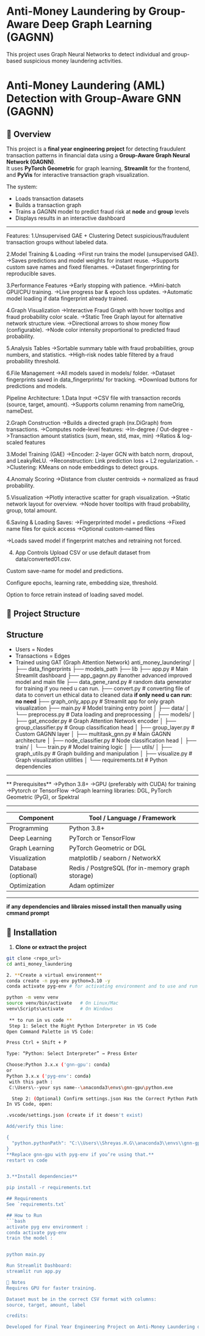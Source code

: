 # Anti-Money Laundering by Group-Aware Deep Graph Learning (GAGNN)

This project uses Graph Neural Networks to detect individual and group-based suspicious money laundering activities.

# Anti-Money Laundering (AML) Detection with Group-Aware GNN (GAGNN)

## 📌 Overview
This project is a **final year engineering project** for detecting fraudulent transaction patterns in financial data using a **Group-Aware Graph Neural Network (GAGNN)**.  
It uses **PyTorch Geometric** for graph learning, **Streamlit** for the frontend, and **PyVis** for interactive transaction graph visualization.

The system:
- Loads transaction datasets
- Builds a transaction graph
- Trains a GAGNN model to predict fraud risk at **node** and **group** levels
- Displays results in an interactive dashboard

---
Features:
1.Unsupervised GAE + Clustering
Detect suspicious/fraudulent transaction groups without labeled data.

2.Model Training & Loading
->First run trains the model (unsupervised GAE).
->Saves predictions and model weights for instant reuse.
->Supports custom save names and fixed filenames.
->Dataset fingerprinting for reproducible saves.

3.Performance Features
->Early stopping with patience.
->Mini-batch GPU/CPU training.
->Live progress bar & epoch loss updates.
->Automatic model loading if data fingerprint already trained.

4.Graph Visualization
->Interactive Fraud Graph with hover tooltips and fraud probability color scale.
->Static Tree Graph layout for alternative network structure view.
->Directional arrows to show money flow (configurable).
->Node color intensity proportional to predicted fraud probability.

5.Analysis Tables
->Sortable summary table with fraud probabilities, group numbers, and statistics.
->High-risk nodes table filtered by a fraud probability threshold.

6.File Management
->All models saved in models/ folder.
->Dataset fingerprints saved in data_fingerprints/ for tracking.
->Download buttons for predictions and models.

Pipeline Architecture:
1.Data Input
->CSV file with transaction records (source, target, amount).
->Supports column renaming from nameOrig, nameDest.

2.Graph Construction
->Builds a directed graph (nx.DiGraph) from transactions.
->Computes node-level features:
    ->In-degree / Out-degree
    ->Transaction amount statistics (sum, mean, std, max, min)
    ->Ratios & log-scaled features

3.Model Training (GAE)
->Encoder: 2-layer GCN with batch norm, dropout, and LeakyReLU.
->Reconstruction: Link prediction loss + L2 regularization.
->Clustering: KMeans on node embeddings to detect groups.

4.Anomaly Scoring
->Distance from cluster centroids → normalized as fraud probability.

5.Visualization
->Plotly interactive scatter for graph visualization.
->Static network layout for overview.
->Node hover tooltips with fraud probability, group, total amount.

6.Saving & Loading
Saves:
    ->Fingerprinted model + predictions
    ->Fixed name files for quick access
    ->Optional custom-named files

->Loads saved model if fingerprint matches and retraining not forced.

4. App Controls
Upload CSV or use default dataset from data/converted01.csv.

Custom save-name for model and predictions.

Configure epochs, learning rate, embedding size, threshold.

Option to force retrain instead of loading saved model.
## 📂 Project Structure


## Structure
- Users = Nodes
- Transactions = Edges
- Trained using GAT (Graph Attention Network)
anti_money_laundering/
│
├── data_fingerprints
├── models_path
├── lib
├── app.py # Main Streamlit dashboard
├── app_gagnn.py #another advanced improved model and main file
├── data_gene_rand.py # random data generator for training if you need u can run.
├── convert.py # converting file of data to convert un ethical data to cleaned data **if only need u can run: no need**
├── graph_only_app.py # Streamlit app for only graph visualization
├── main.py # Model training entry point
│
├── data/
│ └── preprocess.py # Data loading and preprocessing
│
├── models/
│ ├── gat_encoder.py # Graph Attention Network encoder
│ ├── group_classifier.py # Group classification head
│ ├── group_layer.py # Custom GAGNN layer
│ ├── multitask_gnn.py # Main GAGNN architecture
│ ├── node_classifier.py # Node classification head
│
├── train/
│ └── train.py # Model training logic
│
├── utils/
│ ├── graph_utils.py # Graph building and manipulation
│ ├── visualize.py # Graph visualization utilities
│
└── requirements.txt # Python dependencies

---

** Prerequisites**
->Python 3.8+
->GPU (preferably with CUDA) for training
->Pytorch or TensorFlow
->Graph learning libraries: DGL, PyTorch Geometric (PyG), or Spektral

----------------------------------------------------------------------------

| Component           | Tool / Language / Framework                      |
| ------------------- | ------------------------------------------------ |
| Programming         | Python 3.8+                                      |
| Deep Learning       | PyTorch or TensorFlow                            |
| Graph Learning      | PyTorch Geometric or DGL                         |
| Visualization       | matplotlib / seaborn / NetworkX                  |
| Database (optional) | Redis / PostgreSQL (for in-memory graph storage) |
| Optimization        | Adam optimizer                                   |

------------------------------------------------------------------------------
**if any dependencies and libraies missed install then manually using cmmand prompt**

## 🚀 Installation

1. **Clone or extract the project**
```bash
git clone <repo_url>
cd anti_money_laundering

2. **Create a virtual environment**
conda create -n pyg-env python=3.10 -y
conda activate pyg-env # for activating environment and to use and run project on it

python -m venv venv
source venv/bin/activate   # On Linux/Mac
venv\Scripts\activate      # On Windows
 
 ** to run in vs code **
 Step 1: Select the Right Python Interpreter in VS Code
Open Command Palette in VS Code:

Press Ctrl + Shift + P

Type: “Python: Select Interpreter” → Press Enter

Choose:Python 3.x.x ('gnn-gpu': conda)
or
Python 3.x.x ('pyg-env': conda)
 with this path : 
 C:\Users\--your sys name--\anaconda3\envs\gnn-gpu\python.exe

  Step 2: (Optional) Confirm settings.json Has the Correct Python Path
In VS Code, open:

.vscode/settings.json (create if it doesn't exist)

Add/verify this line:

{
  "python.pythonPath": "C:\\Users\\Shreyas.H.G\\anaconda3\\envs\\gnn-gpu\\python.exe"
}
**Replace gnn-gpu with pyg-env if you’re using that.**
restart vs code


3.**Install dependencies**

pip install -r requirements.txt

## Requirements
See `requirements.txt`

## How to Run
```bash
activate pyg env environment :
conda activate pyg-env
train the model :


python main.py

Run Streamlit Dashboard:
streamlit run app.py

📌 Notes
Requires GPU for faster training.

Dataset must be in the correct CSV format with columns:
source, target, amount, label

credits:

Developed for Final Year Engineering Project on Anti-Money Laundering detection using Group-Aware Graph Neural Networks by ShreyasHG & Team
